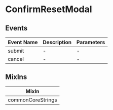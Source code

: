 # ConfirmResetModal

## Events

<!-- @vuese:ConfirmResetModal:events:start -->
|Event Name|Description|Parameters|
|---|---|---|
|submit|-|-|
|cancel|-|-|

<!-- @vuese:ConfirmResetModal:events:end -->


## MixIns

<!-- @vuese:ConfirmResetModal:mixIns:start -->
|MixIn|
|---|
|commonCoreStrings|

<!-- @vuese:ConfirmResetModal:mixIns:end -->
